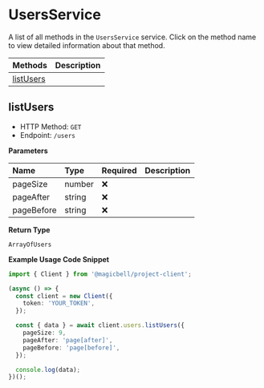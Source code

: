# UsersService

A list of all methods in the `UsersService` service. Click on the method name to view detailed information about that method.

| Methods                 | Description |
| :---------------------- | :---------- |
| [listUsers](#listusers) |             |

## listUsers

- HTTP Method: `GET`
- Endpoint: `/users`

**Parameters**

| Name       | Type   | Required | Description |
| :--------- | :----- | :------- | :---------- |
| pageSize   | number | ❌       |             |
| pageAfter  | string | ❌       |             |
| pageBefore | string | ❌       |             |

**Return Type**

`ArrayOfUsers`

**Example Usage Code Snippet**

```typescript
import { Client } from '@magicbell/project-client';

(async () => {
  const client = new Client({
    token: 'YOUR_TOKEN',
  });

  const { data } = await client.users.listUsers({
    pageSize: 9,
    pageAfter: 'page[after]',
    pageBefore: 'page[before]',
  });

  console.log(data);
})();
```
